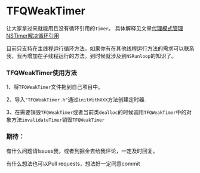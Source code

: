 # TFQWeakTimer
让大家拿过来就能用且没有循环引用的```Timer```。
具体解释见文章[代理模式管理NSTimer解决循环引用](https://juejin.im/post/5b4824f06fb9a04fbf26fed2)

目前只支持在主线程运行循环方法，如果你有在其他线程运行方法的需求可以联系我，我再增加在子线程运行的方法。到时候就涉及到```NSRunloop```的知识了。

### TFQWeakTimer使用方法
1、将```TFQWeakTimer```文件拖到自己项目中。

2、导入```"TFQWeakTimer.h"```通过```initWithXXX```方法创建定时器.

3、在需要销毁```TFQWeakTimer```或者当前类```dealloc```的时候调用```TFQWeakTimer```中的对象方法```invalidateTimer```销毁```TFQWeakTimer```

### 期待：
有什么问题请Issues我，或者到掘金去给我评论，一定及时回复。

有什么想法也可以Pull requests，想法好一定同意commit
